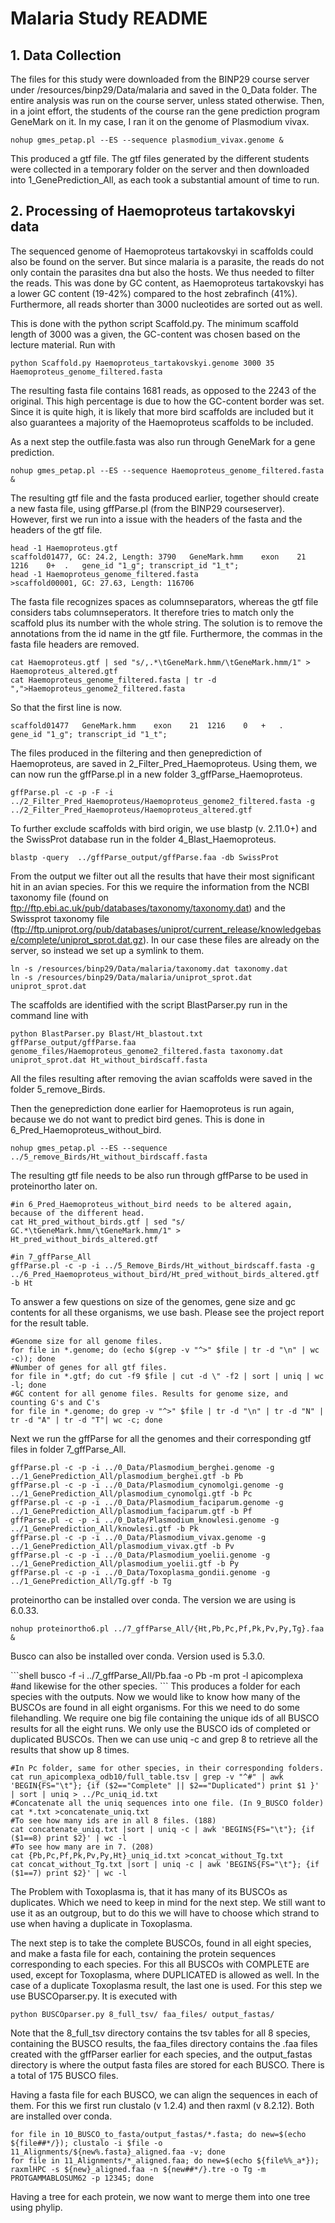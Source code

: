 # Malaria Study README
## 1. Data Collection
<p>The files for this study were downloaded from the BINP29 course server under /resources/binp29/Data/malaria and saved in the 0_Data folder. The entire analysis was run on the course server, unless stated otherwise.
Then, in a joint effort, the students of the course ran the gene prediction program GeneMark on it. 
In my case, I ran it on the genome of Plasmodium vivax.<p>

```shell
nohup gmes_petap.pl --ES --sequence plasmodium_vivax.genome &
```

<p>This produced a gtf file. The gtf files generated by the different students were collected in a temporary folder on the server and then downloaded into 1_GenePrediction_All, as each took a substantial amount of time to run.<p>

## 2. Processing of Haemoproteus tartakovskyi data
<p>The sequenced genome of Haemoproteus tartakovskyi in scaffolds could also be found on the server. But since malaria is a parasite, the reads do not only contain the parasites dna but also the hosts. We thus needed to filter the reads. This was done by GC content, as Haemoproteus tartakovskyi has a lower GC content (19-42%) compared to the host zebrafinch (41%). Furthermore, all reads shorter than 3000 nucleotides are sorted out as well.<p>

<p> This is done with the python script Scaffold.py.
The minimum scaffold length of 3000 was a given, the GC-content was chosen based on the lecture material. Run with<p>
  
```shell
python Scaffold.py Haemoproteus_tartakovskyi.genome 3000 35 Haemoproteus_genome_filtered.fasta
```
  
<p>The resulting fasta file contains 1681 reads, as opposed to the 2243 of the original. This high percentage is due to how the GC-content border was set. Since it is quite high, it is likely that more bird scaffolds are included but it also guarantees a majority of the Haemoproteus scaffolds to be included.<p>

<p> As a next step the outfile.fasta was also run through GeneMark for a gene prediction.<p>
  
 ```shell
 nohup gmes_petap.pl --ES --sequence Haemoproteus_genome_filtered.fasta & 
 ``` 
  
The resulting gtf file and the fasta produced earlier, together should create a new fasta file, using gffParse.pl (from the BINP29 courseserver). However, first we run into a issue with the headers of the fasta and the headers of the gtf file.                              
```shell
head -1 Haemoproteus.gtf
scaffold01477, GC: 24.2, Length: 3790	GeneMark.hmm	exon	21	1216	0+	.	gene_id "1_g"; transcript_id "1_t";
head -1 Haemoproteus_genome_filtered.fasta
>scaffold00001, GC: 27.63, Length: 116706
```
  
The fasta file recognizes spaces as columnseparators, whereas the gtf file considers tabs columnseperators. It therefore tries to match only the scaffold plus its number with the whole string. The solution is to remove the annotations from the id name in the gtf file. Furthermore, the commas in the fasta file headers are removed.
  
```shell
cat Haemoproteus.gtf | sed "s/,.*\tGeneMark.hmm/\tGeneMark.hmm/1" > Haemoproteus_altered.gtf
cat Haemoproteus_genome_filtered.fasta | tr -d ",">Haemoproteus_genome2_filtered.fasta
```
  
 So that the first line is now.
  
```shell
scaffold01477	GeneMark.hmm	exon	21	1216	0	+	.	gene_id "1_g"; transcript_id "1_t";
```
  
The files produced in the filtering and then geneprediction of Haemoproteus, are saved in 2_Filter_Pred_Haemoproteus. Using them, we can now run the gffParse.pl in a new folder 3_gffParse_Haemoproteus.

```shell
gffParse.pl -c -p -F -i ../2_Filter_Pred_Haemoproteus/Haemoproteus_genome2_filtered.fasta -g ../2_Filter_Pred_Haemoproteus/Haemoproteus_altered.gtf 
```
  
To further exclude scaffolds with bird origin, we use blastp (v. 2.11.0+) and the SwissProt database run in the folder 4_Blast_Haemoproteus.

```shell
blastp -query  ../gffParse_output/gffParse.faa -db SwissProt
```
 
From the output we filter out all the results that have their most significant hit in an avian species. For this we require the information from the NCBI taxonomy file (found on ftp://ftp.ebi.ac.uk/pub/databases/taxonomy/taxonomy.dat) and the Swissprot taxonomy file (ftp://ftp.uniprot.org/pub/databases/uniprot/current_release/knowledgebase/complete/uniprot_sprot.dat.gz). In our case these files are already on the server, so instead we set up a symlink to them.

```shell
ln -s /resources/binp29/Data/malaria/taxonomy.dat taxonomy.dat
ln -s /resources/binp29/Data/malaria/uniprot_sprot.dat uniprot_sprot.dat
```
  
<p> The scaffolds are identified with the script BlastParser.py run in the command line with <p>
  
```shell
python BlastParser.py Blast/Ht_blastout.txt gffParse_output/gffParse.faa genome_files/Haemoproteus_genome2_filtered.fasta taxonomy.dat uniprot_sprot.dat Ht_without_birdscaff.fasta
```
<p>All the files resulting after removing the avian scaffolds were saved in the folder 5_remove_Birds.<p>
<p>Then the geneprediction done earlier for Haemoproteus is run again, because we do not want to predict bird genes. This is done in 6_Pred_Haemoproteus_without_bird.
  
```shell
nohup gmes_petap.pl --ES --sequence ../5_remove_Birds/Ht_without_birdscaff.fasta 
```
<p> The resulting gtf file needs to be also run through gffParse to be used in proteinortho later on.<p>

```shell
#in 6_Pred_Haemoproteus_without_bird needs to be altered again, because of the different head.
cat Ht_pred_without_birds.gtf | sed "s/ GC.*\tGeneMark.hmm/\tGeneMark.hmm/1" > Ht_pred_without_birds_altered.gtf

#in 7_gffParse_All
gffParse.pl -c -p -i ../5_Remove_Birds/Ht_without_birdscaff.fasta -g ../6_Pred_Haemoproteus_without_bird/Ht_pred_without_birds_altered.gtf -b Ht
```
  
<p>To answer a few questions on size of the genomes, gene size and gc contents for all these organisms, we use bash. Please see the project report for the result table. <p>

```shell
#Genome size for all genome files.
for file in *.genome; do (echo $(grep -v "^>" $file | tr -d "\n" | wc -c)); done
#Number of genes for all gtf files.
for file in *.gtf; do cut -f9 $file | cut -d \" -f2 | sort | uniq | wc -l; done
#GC content for all genome files. Results for genome size, and counting G's and C's
for file in *.genome; do grep -v "^>" $file | tr -d "\n" | tr -d "N" | tr -d "A" | tr -d "T"| wc -c; done 
```
  
<p>Next we run the gffParse for all the genomes and their corresponding gtf files in folder 7_gffParse_All.<p>
  
```shell
gffParse.pl -c -p -i ../0_Data/Plasmodium_berghei.genome -g ../1_GenePrediction_All/plasmodium_berghei.gtf -b Pb
gffParse.pl -c -p -i ../0_Data/Plasmodium_cynomolgi.genome -g ../1_GenePrediction_All/plasmodium_cynomolgi.gtf -b Pc
gffParse.pl -c -p -i ../0_Data/Plasmodium_faciparum.genome -g ../1_GenePrediction_All/plasmodium_faciparum.gtf -b Pf
gffParse.pl -c -p -i ../0_Data/Plasmodium_knowlesi.genome -g ../1_GenePrediction_All/knowlesi.gtf -b Pk
gffParse.pl -c -p -i ../0_Data/Plasmodium_vivax.genome -g ../1_GenePrediction_All/plasmodium_vivax.gtf -b Pv
gffParse.pl -c -p -i ../0_Data/Plasmodium_yoelii.genome -g ../1_GenePrediction_All/plasmodium_yoelii.gtf -b Py
gffParse.pl -c -p -i ../0_Data/Toxoplasma_gondii.genome -g ../1_GenePrediction_All/Tg.gff -b Tg
```
<p> proteinortho can be installed over conda. The version we are using is 6.0.33. <p>

```shell
nohup proteinortho6.pl ../7_gffParse_All/{Ht,Pb,Pc,Pf,Pk,Pv,Py,Tg}.faa &
```

<p> Busco can also be installed over conda. Version used is 5.3.0. <p>
```shell
busco -f -i ../7_gffParse_All/Pb.faa -o Pb -m prot -l apicomplexa
#and likewise for the other species.
```
This produces a folder for each species with the outputs. Now we would like to know how many of the BUSCOs are found in all eight organisms. For this we need to do some filehandling. We require one big file containing the unique ids of all BUSCO results for all the eight runs. We only use the BUSCO ids of completed or duplicated BUSCOs. Then we can use uniq -c and grep 8 to retrieve all the results that show up 8 times. 

```shell
#In Pc folder, same for other species, in their corresponding folders. 
cat run_apicomplexa_odb10/full_table.tsv | grep -v "^#" | awk 'BEGIN{FS="\t"}; {if ($2=="Complete" || $2=="Duplicated") print $1 }' | sort | uniq > ../Pc_uniq_id.txt
#Concatenate all the uniq sequences into one file. (In 9_BUSCO folder)
cat *.txt >concatenate_uniq.txt
#To see how many ids are in all 8 files. (188)
cat concatenate_uniq.txt |sort | uniq -c | awk 'BEGINS{FS="\t"}; {if ($1==8) print $2}' | wc -l
#To see how many are in 7. (208)
cat {Pb,Pc,Pf,Pk,Pv,Py,Ht}_uniq_id.txt >concat_without_Tg.txt
cat concat_without_Tg.txt |sort | uniq -c | awk 'BEGINS{FS="\t"}; {if ($1==7) print $2}' | wc -l
```
<p>The Problem with Toxoplasma is, that it has many of its BUSCOs as duplicates. Which we need to keep in mind for the next step. We still want to use it as an outgroup, but to do this we will have to choose which strand to use when having a duplicate in Toxoplasma. <p>

<p> The next step is to take the complete BUSCOs, found in all eight species, and make a fasta file for each, containing the protein sequences corresponding to each species. For this all BUSCOs with COMPLETE are used, except for Toxoplasma, where DUPLICATED is allowed as well. In the case of a duplicate Toxoplasma result, the last one is used. For this step we use BUSCOparser.py. It is executed with <p>
  
```shell
python BUSCOparser.py 8_full_tsv/ faa_files/ output_fastas/
```
<p>Note that the 8_full_tsv directory contains the tsv tables for all 8 species, containing the BUSCO results, the faa_files directory contains the .faa files created with the gffParser earlier for each species, and the output_fastas directory is where   
the output fasta files are stored for each BUSCO. There is a total of 175 BUSCO files. <p>

<p> Having a fasta file for each BUSCO, we can align the sequences in each of them. For this we first run clustalo (v 1.2.4) and then raxml (v 8.2.12). Both are installed over conda. <p>
  
```shell
for file in 10_BUSCO_to_fasta/output_fastas/*.fasta; do new=$(echo ${file##*/}); clustalo -i $file -o 11_Alignments/${new%.fasta}_aligned.faa -v; done
for file in 11_Alignments/*_aligned.faa; do new=$(echo ${file%%_a*}); raxmlHPC -s ${new}_aligned.faa -n ${new##*/}.tre -o Tg -m PROTGAMMABLOSUM62 -p 12345; done
```
  
<p> Having a tree for each protein, we now want to merge them into one tree using phylip.

